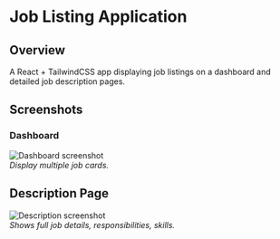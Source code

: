 # Job Listing Application

## Overview  
A React + TailwindCSS app displaying job listings on a dashboard and detailed job description pages.

## Screenshots

### Dashboard
![Dashboard screenshot](/src/assets/Image1.png)  
_Display multiple job cards._

## Description Page
![Description screenshot](/src/assets/Image2.png)  
_Shows full job details, responsibilities, skills._


